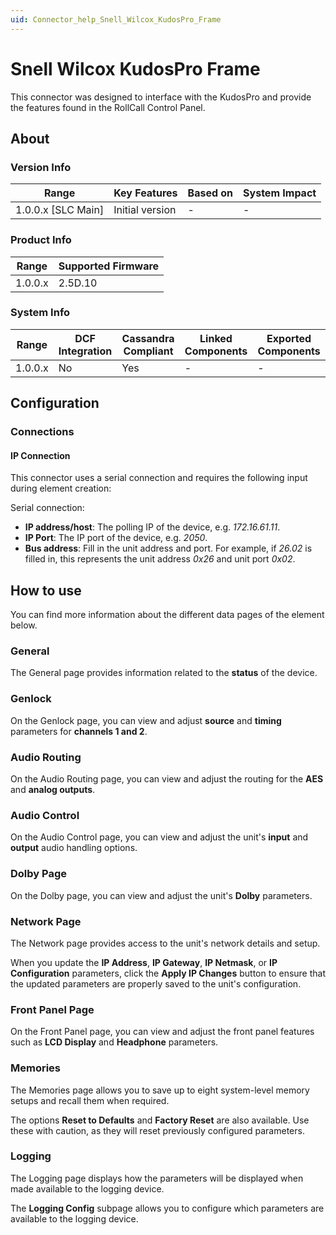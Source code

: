 ```yaml
---
uid: Connector_help_Snell_Wilcox_KudosPro_Frame
---
```


# Snell Wilcox KudosPro Frame

This connector was designed to interface with the KudosPro and provide the features found in the RollCall Control Panel.

## About

### Version Info

| Range                | Key Features     | Based on     | System Impact     |
|----------------------|------------------|--------------|-------------------|
| 1.0.0.x [SLC Main]   | Initial version  | -            | -                 |

### Product Info

| Range     | Supported Firmware     |
|-----------|------------------------|
| 1.0.0.x   | 2.5D.10                |

### System Info

| Range     | DCF Integration     | Cassandra Compliant     | Linked Components     | Exported Components     |
|-----------|---------------------|-------------------------|-----------------------|-------------------------|
| 1.0.0.x   | No                  | Yes                     | -                     | -                       |

## Configuration

### Connections

#### IP Connection

This connector uses a serial connection and requires the following input during element creation:

Serial connection:

- **IP address/host**: The polling IP of the device, e.g. *172.16.61.11*.
- **IP Port**: The IP port of the device, e.g. *2050*.
- **Bus address**: Fill in the unit address and port. For example, if *26.02* is filled in, this represents the unit address *0x26* and unit port *0x02*.

## How to use

You can find more information about the different data pages of the element below.

### General

The General page provides information related to the **status** of the device.

### Genlock

On the Genlock page, you can view and adjust **source** and **timing** parameters for **channels 1 and 2**.

### Audio Routing

On the Audio Routing page, you can view and adjust the routing for the **AES** and **analog outputs**.

### Audio Control

On the Audio Control page, you can view and adjust the unit's **input** and **output** audio handling options.

### Dolby Page

On the Dolby page, you can view and adjust the unit's **Dolby** parameters.

### Network Page

The Network page provides access to the unit's network details and setup.

When you update the **IP Address**, **IP Gateway**, **IP Netmask**, or **IP Configuration** parameters, click the **Apply IP Changes** button to ensure that the updated parameters are properly saved to the unit's configuration.

### Front Panel Page

On the Front Panel page, you can view and adjust the front panel features such as **LCD Display** and **Headphone** parameters.

### Memories

The Memories page allows you to save up to eight system-level memory setups and recall them when required.

The options **Reset to Defaults** and **Factory Reset** are also available. Use these with caution, as they will reset previously configured parameters.

### Logging

The Logging page displays how the parameters will be displayed when made available to the logging device.

The **Logging Config** subpage allows you to configure which parameters are available to the logging device.
